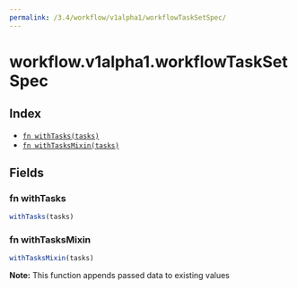 ```yaml
---
permalink: /3.4/workflow/v1alpha1/workflowTaskSetSpec/
---
```


# workflow.v1alpha1.workflowTaskSetSpec



## Index

* [`fn withTasks(tasks)`](#fn-withtasks)
* [`fn withTasksMixin(tasks)`](#fn-withtasksmixin)

## Fields

### fn withTasks

```ts
withTasks(tasks)
```



### fn withTasksMixin

```ts
withTasksMixin(tasks)
```



**Note:** This function appends passed data to existing values